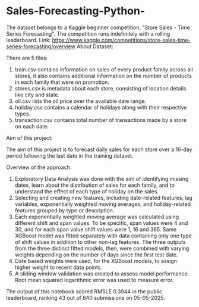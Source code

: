 # Sales-Forecasting-Python-

The dataset belongs to a Kaggle beginner competition, "Store Sales - Time Series Forecasting". The competition runs indefinitely with a rolling leaderboard.
Link: https://www.kaggle.com/competitions/store-sales-time-series-forecasting/overview
About Dataset:

There are 5 files:
1. train.csv contains information on sales of every product family across all stores, it also contains additional 
    information on the number of products in each family that were on promotion.
2. stores.csv is metadata about each store, consisting of location details like city and state.
3. oil.csv lists the oil price over the available date range.
4. holiday.csv contains a calendar of holidays along with their respective types.
5. transaction.csv contains total number of transactions made by a store on each date.

Aim of this project:

The aim of this project is to forecast daily sales for each store over a 16-day period following the last date in the training dataset.

Overview of the approach:

1. Exploratory Data Analysis was done with the aim of identifying missing dates, learn about the distribution of sales for each family,
    and to understand the effect of each type of holiday on the sales.
2. Selecting and creating new features, including date-related features, lag variables, exponentially weighted moving averages,
    and holiday-related features grouped by type or description.   
3. Each exponentially weighted moving average was calculated using different shift and span values. To be specific, span values were 4 and 30, and for 
    each span value shift values were 1, 16 and 365. Same XGBoost model was fitted separately with data containing only one type of shift values in 
    addition to other non-lag features. The three outputs from the three distinct fitted models, then, were combined with varying weights depending on 
    the number of days since the first test date.
4. Date based weights were used, for the XGBoost models, to assign higher weight to recent data points.
5. A sliding window validation was created to assess model performance. Root mean squared logarithmic error was used to measure error. 

The output of this notebook scored RMSLE 0.3944 in the public leaderboard, ranking 43 out of 840 submissions on 05-05-2025.
